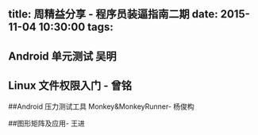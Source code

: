 title: 周精益分享 - 程序员装逼指南二期
date: 2015-11-04  10:30:00
tags:
---
## Android 单元测试  吴明



## Linux 文件权限入门 - 曾铭

##Android 压力测试工具 Monkey&MonkeyRunner- 杨俊构

##图形矩阵及应用- 王进
